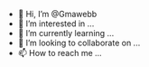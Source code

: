 - 👋 Hi, I’m @Gmawebb
- 👀 I’m interested in ...
- 🌱 I’m currently learning ...
- 💞️ I’m looking to collaborate on ...
- 📫 How to reach me ...

<!---
Gmawebb/Gmawebb is a ✨ special ✨ repository because its `README.md` (this file) appears on your GitHub profile.
You can click the Preview link to take a look at your changes.
--->
